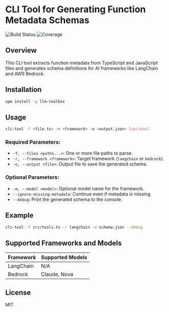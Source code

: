 # CLI Tool for Generating Function Metadata Schemas

![Build Status](https://github.com/cwoolum/LLMToolbox/actions/workflows/build-and-test.yml/badge.svg)
![Coverage](https://img.shields.io/endpoint?url=https://gist.githubusercontent.com/cwoolum/your-gist-id/raw/coverage.json)

## Overview

This CLI tool extracts function metadata from TypeScript and JavaScript files and generates schema definitions for AI frameworks like LangChain and AWS Bedrock.

## Installation

```sh
npm install -g llm-toolbox
```

## Usage

```sh
cli-tool -f <file.ts> -r <framework> -o <output.json> [options]
```

### Required Parameters:

- `-f, --files <paths...>`: One or more file paths to parse.
- `-r, --framework <framework>`: Target framework (`langchain` or `bedrock`).
- `-o, --output <file>`: Output file to save the generated schema.

### Optional Parameters:

- `-m, --model <model>`: Optional model name for the framework.
- `--ignore-missing-metadata`: Continue even if metadata is missing.
- `--debug`: Print the generated schema to the console.

## Example

```sh
cli-tool -f src/tools.ts -r langchain -o schema.json --debug
```

## Supported Frameworks and Models

| Framework | Supported Models |
| --------- | ---------------- |
| LangChain | N/A              |
| Bedrock   | Claude, Nova     |

## License

MIT
